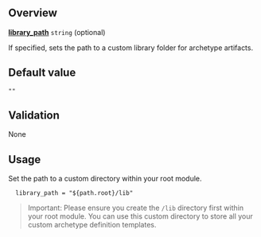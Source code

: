 ## Overview

[**library_path**](#overview) `string` (optional)

If specified, sets the path to a custom library folder for archetype artifacts.

## Default value

`""`

## Validation

None

## Usage

Set the path to a custom directory within your root module.

```hcl
  library_path = "${path.root}/lib"
```

> Important: Please ensure you create the `/lib` directory first within your root module. You can use this custom directory to store all your custom archetype definition templates.

[//]: # "************************"
[//]: # "INSERT LINK LABELS BELOW"
[//]: # "************************"
[this_page]: # "Link for the current page."
